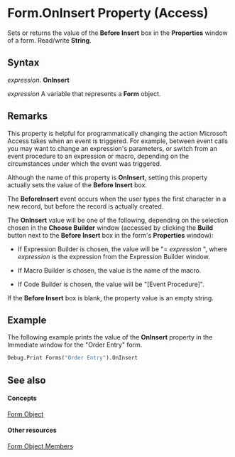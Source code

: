 
# Form.OnInsert Property (Access)

Sets or returns the value of the  **Before Insert** box in the **Properties** window of a form. Read/write **String**.


## Syntax

 _expression_. **OnInsert**

 _expression_ A variable that represents a **Form** object.


## Remarks

This property is helpful for programmatically changing the action Microsoft Access takes when an event is triggered. For example, between event calls you may want to change an expression's parameters, or switch from an event procedure to an expression or macro, depending on the circumstances under which the event was triggered. 

Although the name of this property is  **OnInsert**, setting this property actually sets the value of the **Before Insert** box.

The  **BeforeInsert** event occurs when the user types the first character in a new record, but before the record is actually created.

The  **OnInsert** value will be one of the following, depending on the selection chosen in the **Choose Builder** window (accessed by clicking the **Build** button next to the **Before Insert** box in the form's **Properties** window):


- If Expression Builder is chosen, the value will be "= _expression_ ", where _expression_ is the expression from the Expression Builder window.
    
- If Macro Builder is chosen, the value is the name of the macro. 
    
- If Code Builder is chosen, the value will be "[Event Procedure]". 
    
If the  **Before Insert** box is blank, the property value is an empty string.


## Example

The following example prints the value of the  **OnInsert** property in the Immediate window for the "Order Entry" form.


```vb
Debug.Print Forms("Order Entry").OnInsert
```


## See also


#### Concepts


[Form Object](72ef9219-142b-b690-b696-3eba9a5d4522.md)
#### Other resources


[Form Object Members](e1976b58-28ca-8f76-cdf3-6732cb06ce6c.md)
